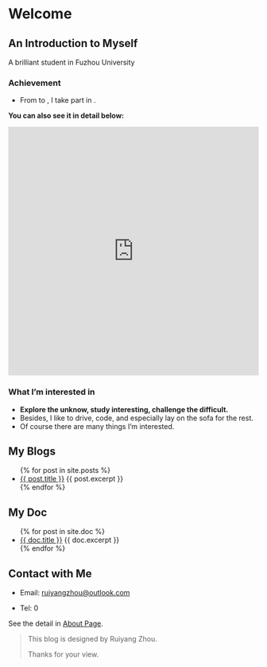 # Welcome

## An Introduction to Myself

A brilliant student in Fuzhou University

### Achievement

- From to , I take part in .

**You can also see it in detail below:**


<iframe width="760px" height="500px" src="https://sway.office.com/s/fVfcBAKtNjWBf4rH/embed" frameborder="0" marginheight="0" marginwidth="0" max-width="100%" sandbox="allow-forms allow-modals allow-orientation-lock allow-popups allow-same-origin allow-scripts" scrolling="no" style="border: none; max-width: 100%; max-height: 100vh" allowfullscreen mozallowfullscreen msallowfullscreen webkitallowfullscreen></iframe>

### What I’m interested in

- **Explore the unknow, study interesting, challenge the difficult.**
- Besides, I like to drive, code, and especially lay on the sofa for the rest.
- Of course there are many things I’m interested.

## My Blogs

<ul>
  {% for post in site.posts %}
    <li>
      <a href="{{ post.url }}">{{ post.title }}</a>
      {{ post.excerpt }}
    </li>
  {% endfor %}
</ul>


## My Doc

<ul>
  {% for post in site.doc %}
    <li>
      <a href="{{ doc.url }}">{{ doc.title }}</a>
      {{ doc.excerpt }}
    </li>
  {% endfor %}
</ul>


## Contact with Me

- Email: [ruiyangzhou@outlook.com](ruiyangzhou@outlook.com)

- Tel: 0

See the detail in [About Page](https://fentaniao.github.io/about.html).

> This blog is designed by Ruiyang Zhou.
>
> Thanks for your view.

